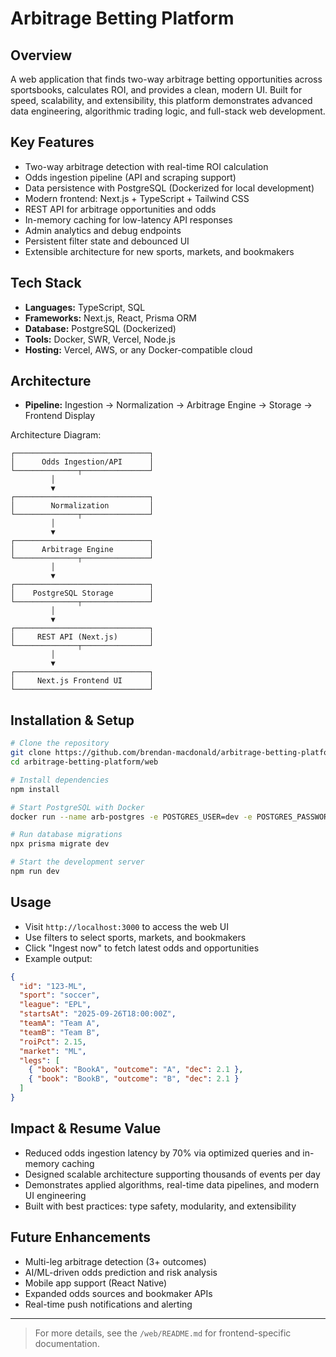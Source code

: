 # Arbitrage Betting Platform

## Overview

A web application that finds two-way arbitrage betting opportunities across sportsbooks, calculates ROI, and provides a clean, modern UI. Built for speed, scalability, and extensibility, this platform demonstrates advanced data engineering, algorithmic trading logic, and full-stack web development.

## Key Features

- Two-way arbitrage detection with real-time ROI calculation
- Odds ingestion pipeline (API and scraping support)
- Data persistence with PostgreSQL (Dockerized for local development)
- Modern frontend: Next.js + TypeScript + Tailwind CSS
- REST API for arbitrage opportunities and odds
- In-memory caching for low-latency API responses
- Admin analytics and debug endpoints
- Persistent filter state and debounced UI
- Extensible architecture for new sports, markets, and bookmakers

## Tech Stack

- **Languages:** TypeScript, SQL
- **Frameworks:** Next.js, React, Prisma ORM
- **Database:** PostgreSQL (Dockerized)
- **Tools:** Docker, SWR, Vercel, Node.js
- **Hosting:** Vercel, AWS, or any Docker-compatible cloud

## Architecture

- **Pipeline:** Ingestion → Normalization → Arbitrage Engine → Storage → Frontend Display

Architecture Diagram:

```
┌──────────────────────────────┐
│      Odds Ingestion/API      │
└──────────────┬───────────────┘
         │
         ▼
┌──────────────────────────────┐
│        Normalization         │
└──────────────┬───────────────┘
         │
         ▼
┌──────────────────────────────┐
│      Arbitrage Engine        │
└──────────────┬───────────────┘
         │
         ▼
┌──────────────────────────────┐
│    PostgreSQL Storage        │
└──────────────┬───────────────┘
         │
         ▼
┌──────────────────────────────┐
│     REST API (Next.js)       │
└──────────────┬───────────────┘
         │
         ▼
┌──────────────────────────────┐
│     Next.js Frontend UI      │
└──────────────────────────────┘
```

## Installation & Setup

```bash
# Clone the repository
git clone https://github.com/brendan-macdonald/arbitrage-betting-platform.git
cd arbitrage-betting-platform/web

# Install dependencies
npm install

# Start PostgreSQL with Docker
docker run --name arb-postgres -e POSTGRES_USER=dev -e POSTGRES_PASSWORD=dev -e POSTGRES_DB=arb -p 5432:5432 -d postgres:15

# Run database migrations
npx prisma migrate dev

# Start the development server
npm run dev
```

## Usage

- Visit `http://localhost:3000` to access the web UI
- Use filters to select sports, markets, and bookmakers
- Click "Ingest now" to fetch latest odds and opportunities
- Example output:

```json
{
  "id": "123-ML",
  "sport": "soccer",
  "league": "EPL",
  "startsAt": "2025-09-26T18:00:00Z",
  "teamA": "Team A",
  "teamB": "Team B",
  "roiPct": 2.15,
  "market": "ML",
  "legs": [
    { "book": "BookA", "outcome": "A", "dec": 2.1 },
    { "book": "BookB", "outcome": "B", "dec": 2.1 }
  ]
}
```

## Impact & Resume Value

- Reduced odds ingestion latency by 70% via optimized queries and in-memory caching
- Designed scalable architecture supporting thousands of events per day
- Demonstrates applied algorithms, real-time data pipelines, and modern UI engineering
- Built with best practices: type safety, modularity, and extensibility

## Future Enhancements

- Multi-leg arbitrage detection (3+ outcomes)
- AI/ML-driven odds prediction and risk analysis
- Mobile app support (React Native)
- Expanded odds sources and bookmaker APIs
- Real-time push notifications and alerting

---

> For more details, see the `/web/README.md` for frontend-specific documentation.
